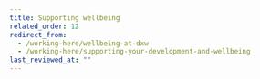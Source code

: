 ```yaml
---
title: Supporting wellbeing
related_order: 12
redirect_from:
  - /working-here/wellbeing-at-dxw
  - /working-here/supporting-your-development-and-wellbeing
last_reviewed_at: ""
--- 
```

